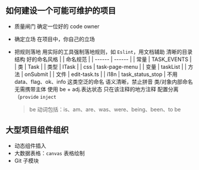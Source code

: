 ## 如何建设一个可能可维护的项目

- 质量闸门
  确定一位好的 code owner
- 确定立场
  在项目中，你自己的立场
- 把规则落地
  用实际的工具强制落地规则，如 `Eslint`，用文档辅助
  清晰的目录结构
  好的命名风格
  | | 命名规范 |
  | ------ | ------ |
  | 常量 | TASK_EVENTS |
  | 类 | Task |
  | 类型 | ITask |
  | css | task-page-menu |
  | 变量 | taskList |
  | 方法 | onSubmit |
  | 文件 | edit-task.ts |
  | i18n | task_status_stop |
  不用 data、flag、ok、info 这类空泛的命名
  语义清晰，禁止拼音
  类/对象内部命名无需携带主体
  使用 be + adj.表达状态
  只在该注释的地方注释
  配置分离（`provide` `inject`

  > be 动词包括：is、am、are、was、were、being、been、to be

## 大型项目组件组织

- 动态组件插入
- 大数据表格：`canvas` 表格绘制
- Git 子模块

